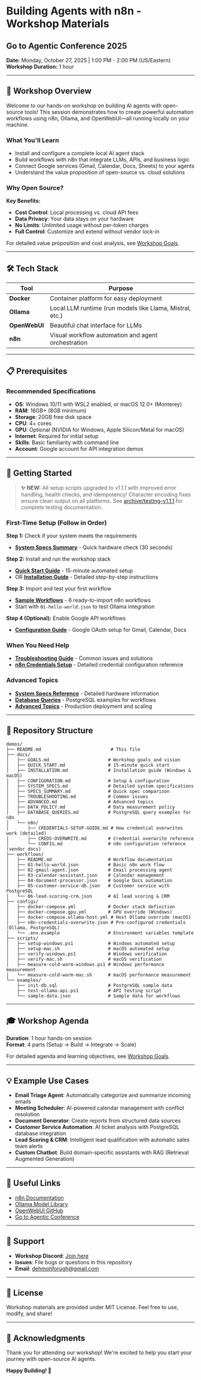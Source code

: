 # Building Agents with n8n - Workshop Materials
## Go to Agentic Conference 2025

**Date:** Monday, October 27, 2025 | 1:00 PM - 2:00 PM (US/Eastern)  
**Workshop Duration:** 1 hour

---

## 🎯 Workshop Overview

Welcome to our hands-on workshop on building AI agents with open-source tools! This session demonstrates how to create powerful automation workflows using n8n, Ollama, and OpenWebUI—all running locally on your machine.

### What You'll Learn

- Install and configure a complete local AI agent stack
- Build workflows with n8n that integrate LLMs, APIs, and business logic
- Connect Google services (Gmail, Calendar, Docs, Sheets) to your agents
- Understand the value proposition of open-source vs. cloud solutions

### Why Open Source?

**Key Benefits:**
- **Cost Control**: Local processing vs. cloud API fees
- **Data Privacy**: Your data stays on your hardware  
- **No Limits**: Unlimited usage without per-token charges
- **Full Control**: Customize and extend without vendor lock-in

For detailed value proposition and cost analysis, see [Workshop Goals](./docs/GOALS.md).

---

## 🛠️ Tech Stack

| Tool | Purpose |
|------|---------|
| **Docker** | Container platform for easy deployment |
| **Ollama** | Local LLM runtime (run models like Llama, Mistral, etc.) |
| **OpenWebUI** | Beautiful chat interface for LLMs |
| **n8n** | Visual workflow automation and agent orchestration |

---

## 📋 Prerequisites

### Recommended Specifications
- **OS**: Windows 10/11 with WSL2 enabled, or macOS 12.0+ (Monterey)
- **RAM**: 16GB+ (8GB minimum)
- **Storage**: 20GB free disk space
- **CPU**: 4+ cores
- **GPU**: Optional (NVIDIA for Windows, Apple Silicon/Metal for macOS)
- **Internet**: Required for initial setup
- **Skills**: Basic familiarity with command line
- **Account**: Google account for API integration demos

---

## 🚀 Getting Started

> **✨ NEW:** All setup scripts upgraded to v1.1.1 with improved error handling, health checks, and idempotency! Character encoding fixes ensure clean output on all platforms. See [archive/testing-v1.1.1](./archive/testing-v1.1.1/) for complete testing documentation.

### First-Time Setup (Follow in Order)

**Step 1:** Check if your system meets the requirements
- **[System Specs Summary](./docs/SPECS_SUMMARY.md)** - Quick hardware check (30 seconds)

**Step 2:** Install and run the workshop stack
- **[Quick Start Guide](./docs/QUICK_START.md)** - 15-minute automated setup
- OR **[Installation Guide](./docs/INSTALLATION.md)** - Detailed step-by-step instructions

**Step 3:** Import and test your first workflow
- **[Sample Workflows](./workflows/)** - 6 ready-to-import n8n workflows
- Start with `01-hello-world.json` to test Ollama integration

**Step 4 (Optional):** Enable Google API workflows
- **[Configuration Guide](./docs/CONFIGURATION.md)** - Google OAuth setup for Gmail, Calendar, Docs

### When You Need Help

- **[Troubleshooting Guide](./docs/TROUBLESHOOTING.md)** - Common issues and solutions
- **[n8n Credentials Setup](./docs/n8n/CREDENTIALS-SETUP-GUIDE.md)** - Detailed credential configuration reference

### Advanced Topics

- **[System Specs Reference](./docs/SYSTEM_SPECS.md)** - Detailed hardware information
- **[Database Queries](./docs/DATABASE_QUERIES.md)** - PostgreSQL examples for workflows
- **[Advanced Topics](./docs/ADVANCED.md)** - Production deployment and scaling

---

## 📁 Repository Structure

```
demos/
├── README.md                          # This file
├── docs/
│   ├── GOALS.md                      # Workshop goals and vision
│   ├── QUICK_START.md                # 15-minute quick start
│   ├── INSTALLATION.md               # Installation guide (Windows & macOS)
│   ├── CONFIGURATION.md              # Setup & configuration
│   ├── SYSTEM_SPECS.md               # Detailed system specifications
│   ├── SPECS_SUMMARY.md              # Quick spec comparison
│   ├── TROUBLESHOOTING.md            # Common issues
│   ├── ADVANCED.md                   # Advanced topics
│   ├── DATA_POLICY.md                # Data measurement policy
│   ├── DATABASE_QUERIES.md           # PostgreSQL query examples for n8n
│   └── n8n/
│       ├── CREDENTIALS-SETUP-GUIDE.md # How credential overwrites work (detailed)
│       ├── CREDS-OVERWRITE.md        # Credential overwrite reference
│       └── CONFIG.md                 # n8n configuration reference (vendor docs)
├── workflows/
│   ├── README.md                     # Workflow documentation
│   ├── 01-hello-world.json           # Basic n8n work flow
│   ├── 02-gmail-agent.json           # Email processing agent
│   ├── 03-calendar-assistant.json    # Calendar management
│   ├── 04-document-processor.json    # Google Docs automation
│   ├── 05-customer-service-db.json   # Customer service with PostgreSQL
│   └── 06-lead-scoring-crm.json      # AI lead scoring & CRM
├── configs/
│   ├── docker-compose.yml            # Docker stack definition
│   ├── docker-compose.gpu.yml        # GPU override (Windows)
│   ├── docker-compose.ollama-host.yml # Host Ollama override (macOS)
│   ├── n8n-credentials-overwrite.json # Pre-configured credentials (Ollama, PostgreSQL)
│   └── .env.example                  # Environment variables template
├── scripts/
│   ├── setup-windows.ps1             # Windows automated setup
│   ├── setup-mac.sh                  # macOS automated setup
│   ├── verify-windows.ps1            # Windows verification
│   ├── verify-mac.sh                 # macOS verification
│   ├── measure-cold-warm-windows.ps1 # Windows performance measurement
│   └── measure-cold-warm-mac.sh      # macOS performance measurement
└── examples/
    ├── init-db.sql                   # PostgreSQL sample data
    ├── test-ollama-api.ps1           # API testing script
    └── sample-data.json              # Sample data for workflows
```

---

## 🎓 Workshop Agenda

**Duration**: 1 hour hands-on session  
**Format**: 4 parts (Setup → Build → Integrate → Scale)

For detailed agenda and learning objectives, see [Workshop Goals](./docs/GOALS.md).

---

## 💡 Example Use Cases

- **Email Triage Agent**: Automatically categorize and summarize incoming emails
- **Meeting Scheduler**: AI-powered calendar management with conflict resolution
- **Document Generator**: Create reports from structured data sources
- **Customer Service Automation**: AI ticket analysis with PostgreSQL database integration
- **Lead Scoring & CRM**: Intelligent lead qualification with automatic sales team alerts
- **Custom Chatbot**: Build domain-specific assistants with RAG (Retrieval Augmented Generation)

---

## 🔗 Useful Links

- [n8n Documentation](https://docs.n8n.io/)
- [Ollama Model Library](https://ollama.ai/library)
- [OpenWebUI GitHub](https://github.com/open-webui/open-webui)
- [Go to Agentic Conference](https://www.gotoagentic.ai/)

---

## 🤝 Support

- **Workshop Discord**: [Join here](#)
- **Issues**: File bugs or questions in this repository
- **Email**: dehmohforugh@gmail.com

---

## 📝 License

Workshop materials are provided under MIT License. Feel free to use, modify, and share!

---

## 🙏 Acknowledgments

Thank you for attending our workshop! We're excited to help you start your journey with open-source AI agents.

**Happy Building! 🚀**
